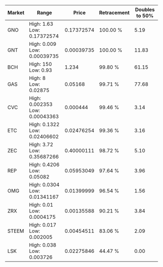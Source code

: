 | Market | Range | Price| Retracement | Doubles to 50% |
| --- | --- | --- | --- | --- |
| GNO | High: 1.63<br />Low: 0.17372574 | 0.17372574 | 100.00 % | 5.19 |
| GNT | High: 0.009<br />Low: 0.00039735 | 0.00039735 | 100.00 % | 11.83 |
| BCH | High: 150<br />Low: 0.93 | 1.234 | 99.80 % | 61.15 |
| GAS | High: 8<br />Low: 0.02875 | 0.05168 | 99.71 % | 77.68 |
| CVC | High: 0.002353<br />Low: 0.00043363 | 0.000444 | 99.46 % | 3.14 |
| ETC | High: 0.1322<br />Low: 0.02406602 | 0.02476254 | 99.36 % | 3.16 |
| ZEC | High: 3.72<br />Low: 0.35687266 | 0.40000111 | 98.72 % | 5.10 |
| REP | High: 0.4206<br />Low: 0.05082 | 0.05953049 | 97.64 % | 3.96 |
| OMG | High: 0.0304<br />Low: 0.01341167 | 0.01399999 | 96.54 % | 1.56 |
| ZRX | High: 0.01<br />Low: 0.0004175 | 0.00135588 | 90.21 % | 3.84 |
| STEEM | High: 0.017<br />Low: 0.002005 | 0.00454511 | 83.06 % | 2.09 |
| LSK | High: 0.038<br />Low: 0.003726 | 0.02275846 | 44.47 % | 0.00 |
